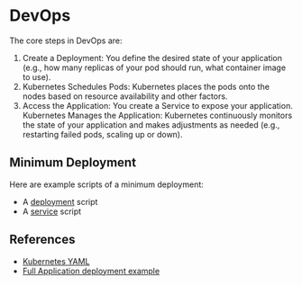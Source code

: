 # DevOps

The core steps in DevOps are:

1. Create a Deployment: You define the desired state of your application (e.g., how many replicas of your pod should run, what container image to use).
2. Kubernetes Schedules Pods: Kubernetes places the pods onto the nodes based on resource availability and other factors.
3. Access the Application: You create a Service to expose your application.
Kubernetes Manages the Application: Kubernetes continuously monitors the state of your application and makes adjustments as needed (e.g., restarting failed pods, scaling up or down).

## Minimum Deployment

Here are example scripts of a minimum deployment:

* A [deployment](../deployment/basic/deployment.yaml) script
* A [service](../deployment/basic/service.yaml) script

## References

* [Kubernetes YAML](https://www.youtube.com/watch?v=qmDzcu5uY1I)
* [Full Application deployment example](https://www.youtube.com/watch?v=EQNO_kM96Mo)